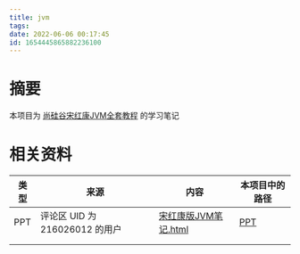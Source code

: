 ```yaml
---
title: jvm
tags: 
date: 2022-06-06 00:17:45
id: 1654445865882236100
---
```

# 摘要

本项目为 [尚硅谷宋红康JVM全套教程](https://www.bilibili.com/video/BV1PJ411n7xZ) 的学习笔记

# 相关资料

| 类型 | 来源                           | 内容                                                 | 本项目中的路径 |
| ---- | ------------------------------ | ---------------------------------------------------- | -------------- |
| PPT  | 评论区 UID 为 216026012 的用户 | [宋红康版JVM笔记.html](old\PPT\宋红康版JVM笔记.html) | [PPT](PPT)     |
|      |                                |                                                      |                |
|      |                                |                                                      |                |

